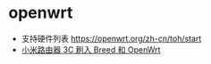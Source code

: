 # openwrt
- 支持硬件列表 https://openwrt.org/zh-cn/toh/start
- [小米路由器 3C 刷入 Breed 和 OpenWrt](https://www.cnblogs.com/snoopy1866/p/17278237.html)